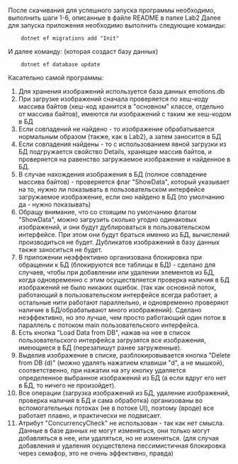 После скачивания для успешного запуска программы необходимо, выполнить шаги 1-6, описанные в файле README в папке Lab2
Далее для запуска приложения необходимо выполнить следующие команды:
```
    dotnet ef migrations add "Init"
```
И далее команду: (которая создаст базу данных)
```
    dotnet ef database update
```

Касательно самой программы:
1. Для хранения изображений используется база данных emotions.db
2. При загрузке изображений сначала проверяется по хеш-коду массива байтов (хеш-код хранится в "основном" классе, отдельно от массива байтов), имеются ли изображений с таким же хеш-кодом в БД
3. Если совпадений не найдено - то изображение обрабатывается нормальным образом (также, как в Lab2), а затем заносится в БД
4. Если совпадения найдены - то с использованием явной загрузки из БД подгружается свойство Details, хранящее массив байтов, и проверяется на равенство загружаемое изображение и найденное в БД.
5. В случае нахождения изображения в БД (полное совпадение массива байтов) - проверяется флаг "ShowData", который указывает на то, нужно ли показывать в пользовательском интерфейсе загружаемое изображение, если оно найдено в БД (по умолчанию да - нужно показывать)
6. Обращу внимание, что со стоящим по умолчанию флагом "ShowData", можно загрузить сколько угодно одинаковых изображений, и они будут дублироваться в пользовательском интерфейсе. При этом они будут браться именно из БД, вычислений производиться не будет. Дубликатов изображений в базу данных также заноситься не будет.
7. В приложении неэффективно организована блокировка при обращении к БД (блокируются все таблицы в БД) - сделано для случаев, чтобы при добавлении или удалении элементов из БД, когда одновременно с этим осуществляется проверка наличия в БД изображений не было никаких ошибок. (так как основной поток, работающий в пользовательском интерфейсе всегда работает, а остальные нити работают параллельно, и одновременно проверяют наличие в БД/обрабатывают много изображений). Сделано неэффективно, но это лучше, чем просто работающий один поток в параллель с потоком main пользовательского интерфейса.
8. Есть кнопка "Load Data from DB", нажав на нее в список пользовательского интерфейса загрузятся все изображения, имеющиеся в БД (перезапишут ранее загруженные).
9. Выделив изображение в списке, разблокировывается кнопка "Delete from DB (d)" (можно удалять нажатием клавиши "d", а не мышкой), соответственно, при нажатии на эту кнопку удаляется определенное выбранное изображений из БД (а если вдруг его нет в БД, то ничего не произойдет).
10. Все операции (загрузка изображений из БД, удаление изображений, проверка наличия в БД и сама обработка) организованы во вспомогательных потоках (не в потоке UI), поэтому (вроде) все работает плавно, и практически не подвисает.
11. Атрибут "ConcurrencyCheck" не использован - так как нет смысла. Данные в базе данных не могут изменяться, они только могут добавляться в нее, или удаляться, но не изменяться. (для случая добавления и удаления осуществлена пессимистичная блокировка через семафор, это не очень эффективно, правда)

